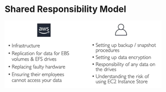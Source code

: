 # Shared Responsibility Model

![Shared Responsibility Model](../../images/ec2_storage/shared_responsibility_model.png)